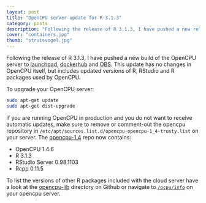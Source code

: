 ```yaml
---
layout: post
title: "OpenCPU server update for R 3.1.3"
category: posts
description: "Following the release of R 3.1.3, I have pushed a new release of the OpenCPU cloud server to Launchpad, OBS and Dockerhub. This update introduces no changes in OpenCPU itself, but includes updated versions of R, RStudio and R packages used by OpenCPU."
cover: "containers.jpg"
thumb: "struisvogel.jpg"
---
```


Following the release of R 3.1.3, I have pushed a new build of the OpenCPU server to [launchpad](https://launchpad.net/~opencpu/+archive/ubuntu/opencpu-1.4), [dockerhub](https://registry.hub.docker.com/u/opencpu/base/) and [OBS](http://software.opensuse.org/download.html?project=home%3Ajeroenooms%3Aopencpu-1.4&package=opencpu). This update has no changes in OpenCPU itself, but includes updated versions of R, RStudio and R packages used by OpenCPU.

To upgrade your OpenCPU server:

```bash
sudo apt-get update
sudo apt-get dist-upgrade
```

If you are running OpenCPU in production and you do not want to receive automatic updates, make sure to remove or comment-out the opencpu repository in `/etc/apt/sources.list.d/opencpu-opencpu-1_4-trusty.list` on your server. The [opencpu-1.4](https://launchpad.net/~opencpu/+archive/ubuntu/opencpu-1.4/+packages) repo now contains:

 - OpenCPU 1.4.6
 - R 3.1.3
 - RStudio Server 0.98.1103
 - Rcpp 0.11.5

To list the versions of other R packages included with the cloud server have a look at the [opencpu-lib](https://github.com/jeroenooms/opencpu-server/tree/v1.4.6/opencpu-lib) directory on Github or navigate to [`/ocpu/info`](http://public.opencpu.org/ocpu/info) on your opencpu server.


